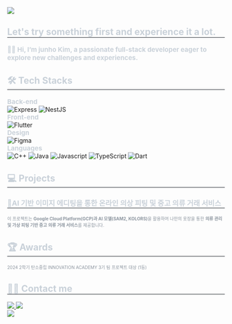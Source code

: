 <div class="container">
    <!-- Title Section -->
    <div class="header">
        <img src="https://capsule-render.vercel.app/api?type=cylinder&color=0:008cb4,100:ffffff&height=120&text=logicallaw&animation=twinkling&fontColor=000000&fontSize=40" />
    </div>
    <!-- Introduction Section -->
    <section class="introduce">
        <h1 style="border-bottom: 1px solid #21262d; color: #c9d1d9;">Let's try something first and experience it a lot.</h1>
        <p style="font-weight: 700; font-size: 15px; text-align: left; color: #c9d1d9;">
            👋🏻 Hi, I’m junho Kim, a passionate <strong>full-stack</strong> developer eager to explore new challenges and experiences.
        </p>
    </section>
    <!-- Tech Stacks Section -->
    <section class="techstack">
        <h1 style="border-bottom: 1px solid #21262d; color: #c9d1d9;">🛠️ Tech Stacks</h1>
        <!-- Back-end -->
        <div class="stack-category" style="font-weight: 700; font-size: 15px; font-weight: bold; text-align: left; color: #c9d1d9;">
            Back-end
        </div>
        <img alt="Express" src="https://img.shields.io/badge/Express-000000?style=for-the-badge&logo=Express&logoColor=white">
        <img alt="NestJS" src="https://img.shields.io/badge/NestJS-E0234E.svg?&style=for-the-badge&logo=NestJS&logoColor=white">
        <!-- Front-end -->
        <div class="stack-category" style="font-weight: 700; font-size: 15px; font-weight: bold; text-align: left; color: #c9d1d9;">
            Front-end
        </div>
        <img alt="Flutter" src="https://img.shields.io/badge/Flutter-02569B?style=for-the-badge&logo=Flutter&logoColor=white">
        <!-- Design -->
        <div class="stack-category" style="font-weight: 700; font-size: 15px; font-weight: bold; text-align: left; color: #c9d1d9;">
            Design
        </div>
        <img alt="Figma" src="https://img.shields.io/badge/Figma-F24E1E?style=for-the-badge&logo=Figma&logoColor=white">
        <!-- Languages -->
        <div class="stack-category" style="font-weight: 700; font-size: 15px; font-weight: bold; text-align: left; color: #c9d1d9;">
            Languages
        </div>
        <img alt="C++" src="https://img.shields.io/badge/C++-00599C?style=for-the-badge&logo=C%2B%2B&logoColor=white">
        <img alt="Java" src="https://img.shields.io/badge/Java-007396?style=for-the-badge&logo=Java&logoColor=white">
        <img alt="Javascript" src="https://img.shields.io/badge/Javascript-F7DF1E?style=for-the-badge&logo=Javascript&logoColor=white">
        <img alt="TypeScript" src="https://img.shields.io/badge/TypeScript-3178C6?style=for-the-badge&logo=TypeScript&logoColor=white">
        <img alt="Dart" src="https://img.shields.io/badge/Dart-0175C2?style=for-the-badge&logo=Dart&logoColor=white">
    </section>
    <!-- Projects Section -->
    <section class="projects">
        <h1 style="border-bottom: 1px solid #21262d; color: #c9d1d9;">💻 Projects</h1>
        <h3 style="border-bottom: 1px solid #21262d; color: #c9d1d9;">👚AI 기반 이미지 에디팅을 통한 온라인 의상 피팅 및 중고 의류 거래 서비스</h3>
            <p style="color: #8b949e; font-size: 10px;">
            이 프로젝트는 <strong>Google Cloud Platform(GCP)과 AI 모델(SAM2, KOLORS)</strong>을 활용하여  
            나만의 옷장을 통한 <strong>의류 관리 및 가상 피팅 기반 중고 의류 거래 서비스</strong>를 제공합니다.
            </p>
    </section>
    <!-- Awards Section -->
    <section class="awards">
        <h1 style="border-bottom: 1px solid #21262d; color: #c9d1d9;">🏆 Awards</h1>
        <p style="color: #8b949e; font-size: 10px;">
            2024 2학기 탄소중립 INNOVATION ACADEMY 3기 팀 프로젝트 대상 (1등)
        </p>
    </section>
    <!-- Contact Section -->
    <section class="contact">
        <h1 style="border-bottom: 1px solid #21262d; color: #c9d1d9;">🧑‍💻 Contact me</h1>
        <a href="https://logicallaw.tistory.com">
            <img src="https://img.shields.io/badge/Tistory-000000?style=for-the-badge&logo=Tistory&logoColor=white">
        </a>
        <a href="mailto:logicallawbio@gmail.com">
            <img src="https://img.shields.io/badge/Gmail-EA4335?style=for-the-badge&logo=Gmail&logoColor=white">
        </a>
        <div style="text-align: left;">
            <a href="https://hits.seeyoufarm.com">
                <img src="https://hits.seeyoufarm.com/api/count/incr/badge.svg?url=https%3A%2F%2Fgithub.com%2Flogicallaw%2F&count_bg=%23000000&title_bg=%23000000&icon=github.svg&icon_color=%23FFFFFF&title=GitHub&edge_flat=false">
            </a>
        </div>
    </section>
</div>
